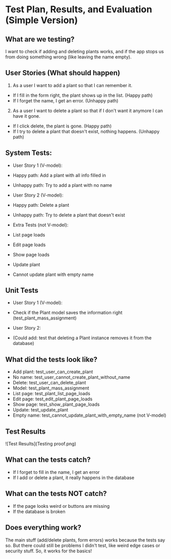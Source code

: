 # Test Plan, Results, and Evaluation (Simple Version)

## What are we testing?

I want to check if adding and deleting plants works, and if the app stops us from doing something wrong (like leaving the name empty).

## User Stories (What should happen)

1. As a user I want to add a plant so that I can remember it.
- If I fill in the form right, the plant shows up in the list. (Happy path)
- If I forget the name, I get an error. (Unhappy path)

2. As a user I want to delete a plant so that if I don't want it anymore I can have it gone.
- If I click delete, the plant is gone. (Happy path)
- If I try to delete a plant that doesn't exist, nothing happens. (Unhappy path)

## System Tests:

- User Story 1 (V-model):
- Happy path: Add a plant with all info filled in 
- Unhappy path: Try to add a plant with no name 

- User Story 2 (V-model):
- Happy path: Delete a plant 
- Unhappy path: Try to delete a plant that doesn't exist

- Extra Tests (not V-model):
- List page loads 
- Edit page loads 
- Show page loads 
- Update plant 
- Cannot update plant with empty name 

## Unit Tests

- User Story 1 (V-model):
- Check if the Plant model saves the information right (test_plant_mass_assignment)

- User Story 2:
- (Could add: test that deleting a Plant instance removes it from the database)

## What did the tests look like?

- Add plant: test_user_can_create_plant
- No name: test_user_cannot_create_plant_without_name 
- Delete: test_user_can_delete_plant 
- Model: test_plant_mass_assignment 
- List page: test_plant_list_page_loads 
- Edit page: test_edit_plant_page_loads 
- Show page: test_show_plant_page_loads 
- Update: test_update_plant
- Empty name: test_cannot_update_plant_with_empty_name (not V-model)

## Test Results

![Test Results](Testing proof.png)

## What can the tests catch?
- If I forget to fill in the name, I get an error
- If I add or delete a plant, it really happens in the database

## What can the tests NOT catch?
- If the page looks weird or buttons are missing
- If the database is broken

## Does everything work?

The main stuff (add/delete plants, form errors) works because the tests say so. But there could still be problems I didn't test, like weird edge cases or security stuff. So, it works for the basics!